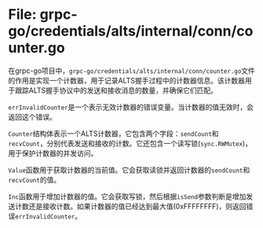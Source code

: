 # File: grpc-go/credentials/alts/internal/conn/counter.go

在grpc-go项目中，`grpc-go/credentials/alts/internal/conn/counter.go`文件的作用是实现一个计数器，用于记录ALTS握手过程中的计数器信息。该计数器用于跟踪ALTS握手协议中的发送和接收消息的数量，并确保它们匹配。

`errInvalidCounter`是一个表示无效计数器的错误变量。当计数器的值无效时，会返回这个错误。

`Counter`结构体表示一个ALTS计数器，它包含两个字段：`sendCount`和`recvCount`，分别代表发送和接收的计数。它还包含一个读写锁(`sync.RWMutex`)，用于保护计数器的并发访问。

`Value`函数用于获取计数器的当前值。它会获取读锁并返回计数器的`sendCount`和`recvCount`的值。

`Inc`函数用于增加计数器的值。它会获取写锁，然后根据`isSend`参数判断是增加发送计数还是接收计数。如果计数器的值已经达到最大值(0xFFFFFFFF)，则返回错误`errInvalidCounter`。

